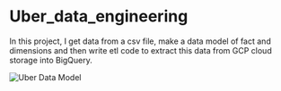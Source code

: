 # Uber_data_engineering
In this project, I get data from a csv file, make a data model of fact and dimensions and then write etl code to extract this data from GCP cloud storage into BigQuery.



![Uber Data Model](https://github.com/NikhilLIv/Uber_data_engineering/assets/63955237/01e7bd7c-5230-4489-abbf-e8ed689bf6f6)




